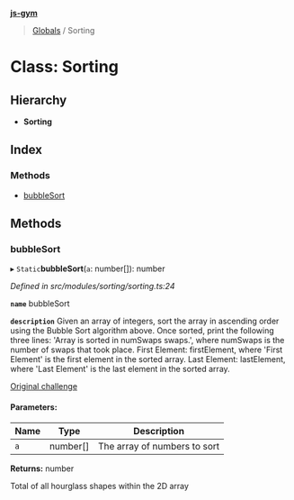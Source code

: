 **[js-gym](../README.md)**

> [Globals](../globals.md) / Sorting

# Class: Sorting

## Hierarchy

* **Sorting**

## Index

### Methods

* [bubbleSort](sorting.md#bubblesort)

## Methods

### bubbleSort

▸ `Static`**bubbleSort**(`a`: number[]): number

*Defined in src/modules/sorting/sorting.ts:24*

**`name`** bubbleSort

**`description`** 
Given an array of integers, sort the array in ascending order using the
Bubble Sort algorithm above. Once sorted, print the following three lines:
'Array is sorted in numSwaps swaps.', where numSwaps is the number of swaps
that took place.
First Element: firstElement, where 'First Element' is the first element in
the sorted array.
Last Element: lastElement, where 'Last Element' is the last element in the
sorted array.

[Original challenge](https://www.hackerrank.com/challenges/ctci-bubble-sort/problem?h_l=interview&playlist_slugs%5B%5D=interview-preparation-kit&playlist_slugs%5B%5D=sorting)

#### Parameters:

Name | Type | Description |
------ | ------ | ------ |
`a` | number[] | The array of numbers to sort |

**Returns:** number

Total of all hourglass shapes within the 2D array
